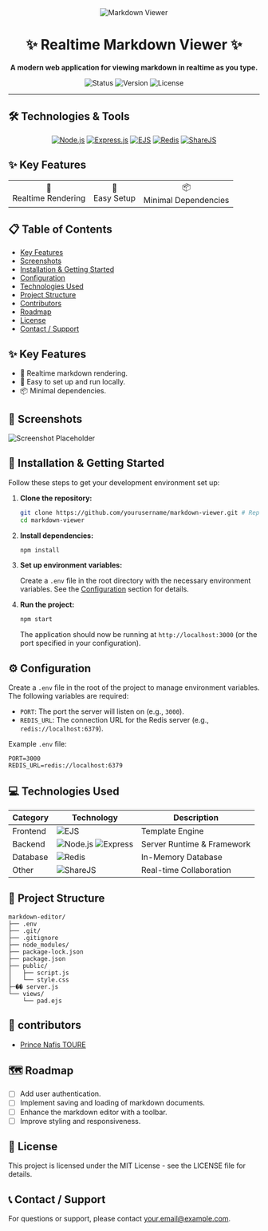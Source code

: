 <div align="center">
  <img src="https://img.shields.io/badge/Markdown-Viewer-blue?style=for-the-badge&logo=markdown" alt="Markdown Viewer" />
  <h1>✨ Realtime Markdown Viewer ✨</h1>
  
  <p>
    <strong>A modern web application for viewing markdown in realtime as you type.</strong>
  </p>

  <p>
    <img src="https://img.shields.io/badge/Status-Active-success?style=for-the-badge" alt="Status" />
    <img src="https://img.shields.io/badge/Version-1.0.0-blue?style=for-the-badge" alt="Version" />
    <img src="https://img.shields.io/badge/License-MIT-yellow?style=for-the-badge" alt="License" />
  </p>
</div>

---

## 🛠️ Technologies & Tools

<div align="center">
  
[![Node.js](https://img.shields.io/badge/Node.js-339933?style=for-the-badge&logo=nodedotjs&logoColor=white)](https://nodejs.org/)
[![Express.js](https://img.shields.io/badge/Express.js-000000?style=for-the-badge&logo=express&logoColor=white)](https://expressjs.com/)
[![EJS](https://img.shields.io/badge/EJS-B4CA65?style=for-the-badge&logo=ejs&logoColor=white)](https://ejs.co/)
[![Redis](https://img.shields.io/badge/Redis-DC382D?style=for-the-badge&logo=redis&logoColor=white)](https://redis.io/)
[![ShareJS](https://img.shields.io/badge/ShareJS-2B037A?style=for-the-badge&logo=javascript&logoColor=white)](https://sharejs.org/)

</div>

## ✨ Key Features

<div align="center">
  <table>
    <tr>
      <td align="center">📝 <br/> Realtime Rendering</td>
      <td align="center">🚀 <br/> Easy Setup</td>
      <td align="center">📦 <br/> Minimal Dependencies</td>
    </tr>
  </table>
</div>

## 📋 Table of Contents

- [Key Features](#key-features)
- [Screenshots](#screenshots)
- [Installation & Getting Started](#installation--getting-started)
- [Configuration](#configuration)
- [Technologies Used](#technologies-used)
- [Project Structure](#project-structure)
- [Contributors](#contributors)
- [Roadmap](#roadmap)
- [License](#license)
- [Contact / Support](#contact--support)

## ✨ Key Features

- 📝 Realtime markdown rendering.
- 🚀 Easy to set up and run locally.
- 📦 Minimal dependencies.

## 📸 Screenshots

<!-- Add screenshots here -->
![Screenshot Placeholder](https://via.placeholder.com/800x400.png?text=Screenshot+Here)

## 🚀 Installation & Getting Started

Follow these steps to get your development environment set up:

1.  **Clone the repository:**

    ```bash
    git clone https://github.com/yourusername/markdown-viewer.git # Replace with your repo URL
    cd markdown-viewer
    ```

2.  **Install dependencies:**

    ```bash
    npm install
    ```

3.  **Set up environment variables:**

    Create a `.env` file in the root directory with the necessary environment variables. See the [Configuration](#configuration) section for details.

4.  **Run the project:**

    ```bash
    npm start
    ```

    The application should now be running at `http://localhost:3000` (or the port specified in your configuration).

## ⚙️ Configuration

Create a `.env` file in the root of the project to manage environment variables. The following variables are required:

-   `PORT`: The port the server will listen on (e.g., `3000`).
-   `REDIS_URL`: The connection URL for the Redis server (e.g., `redis://localhost:6379`).

Example `.env` file:

```env
PORT=3000
REDIS_URL=redis://localhost:6379
```

## 💻 Technologies Used

<div align="center">

| Category    | Technology | Description |
|------------|------------|-------------|
| Frontend   | ![EJS](https://img.shields.io/badge/EJS-B4CA65?style=flat-square&logo=ejs&logoColor=white) | Template Engine |
| Backend    | ![Node.js](https://img.shields.io/badge/Node.js-339933?style=flat-square&logo=nodedotjs&logoColor=white) ![Express](https://img.shields.io/badge/Express-000000?style=flat-square&logo=express&logoColor=white) | Server Runtime & Framework |
| Database   | ![Redis](https://img.shields.io/badge/Redis-DC382D?style=flat-square&logo=redis&logoColor=white) | In-Memory Database |
| Other      | ![ShareJS](https://img.shields.io/badge/ShareJS-2B037A?style=flat-square&logo=javascript&logoColor=white) | Real-time Collaboration |

</div>

## 📂 Project Structure

```
markdown-editor/
├── .env
├── .git/
├── .gitignore
├── node_modules/
├── package-lock.json
├── package.json
├── public/
│   ├── script.js
│   └── style.css
├─�� server.js
└── views/
    └── pad.ejs
```

## 🧑‍ contributors

-   [Prince Nafis TOURE](https://github.com/yourgithubprofile) <!-- Replace with actual GitHub profile link -->

## 🗺️ Roadmap

-   [ ] Add user authentication.
-   [ ] Implement saving and loading of markdown documents.
-   [ ] Enhance the markdown editor with a toolbar.
-   [ ] Improve styling and responsiveness.

## 📄 License

This project is licensed under the MIT License - see the LICENSE file for details.

<!-- Add MIT license badge here -->

## 📞 Contact / Support

For questions or support, please contact [your.email@example.com](princenafistoure@gmail.com). <!-- Replace with your actual email -->
